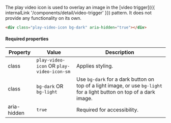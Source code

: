 The play video icon is used to overlay an image in the [video trigger]({{ internalLink '/components/detail/video-trigger' }}) pattern. It does not provide any functionality on its own.

```html
<div class="play-video-icon bg-dark" aria-hidden="true"></div>
```

#### Required properties
| Property | Value | Description |
|----------|-------|-------------|
| class | `play-video-icon` OR `play-video-icon-sm` | Applies styling. |
| class | `bg-dark` OR `bg-light` | Use `bg-dark` for a dark button on top of a light image, or use `bg-light` for a light button on top of a dark image. |
| aria-hidden | `true` | Required for accessibility. |

